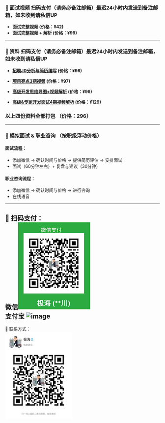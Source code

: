 ### ️🌟 面试视频 扫码支付（**请务必备注邮箱**）最迟24小时内发送到备注邮箱，如未收到请私信UP
+ **面试完整视频 (价格：¥42)**  
+ **面试完整视频 + 解析 (价格：¥99)**  

------
### ️🌟 资料 扫码支付（**请务必备注邮箱**）最迟24小时内发送到备注邮箱，如未收到请私信UP

+ **[招聘JD分析与简历编写](https://www.bilibili.com/video/BV1c3411Z7xB/?spm_id_from=333.999.0.0) (价格：¥98)**  

+ **[项目亮点3期视频](https://www.bilibili.com/video/BV1UY4y1u7MB/?spm_id_from=333.999.0.0) (价格：¥97)**  


+ **[高级开发思维导图+视频解析](https://www.bilibili.com/video/BV1rS4y1o7Ce/?spm_id_from=333.999.0.0) (价格：¥96)** 


+ **[高级&专家开发面试4期视频解析](https://www.bilibili.com/video/BV1m34y1x7jW/?spm_id_from=333.999.0.0) (价格：¥129)** 


### 以上四份资料全部打包 （价格：296）

------
###  🌟 模拟面试 & 职业咨询 （按职级浮动价格）
#### 面试流程：
- 添加微信 -> 确认时间与价格 -> 提供简历评估 -> 安排面试
- 面试（60分钟左右）+ 复盘与建议（30分钟）

#### 职业咨询流程：
- 添加微信 -> 确认时间与价格 -> 进行咨询
- 在线语音

------
🌟 扫码支付：<br>
微信![Pay](img/PaymentCode.jpeg)
<br>支付宝
<img width="220" alt="image" src="https://user-images.githubusercontent.com/98442707/201079853-2fa09c77-6a1a-4f7b-bbaa-6fa40c58c1f5.png">
------
🌟 联系方式： <br>
![weChat](img/weChat.jpeg)
